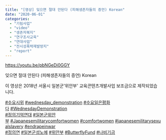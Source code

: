 ```yaml
---
title: "[영상] 잊으면 절대 안된다 (피해생존자들의 증언) Korean"
date: "2020-06-01"
categories: 
  - "기림사업"
  - "video"
  - "생존자복지"
  - "연구조사교육"
  - "연대사업"
  - "전시성폭력재발방지"
  - "report"
---
```


https://youtu.be/pbNGeDi0GGY

잊으면 절대 안된다 (피해생존자들의 증언) Korean

이 영상은 2018년 서울시 일본군'위안부' 교육콘텐츠개발사업 보조금으로 제작되었습니다.

[#수요시위](https://www.facebook.com/hashtag/%EC%88%98%EC%9A%94%EC%8B%9C%EC%9C%84?source=feed_text&epa=HASHTAG) [#wednesday\_demonstration](https://www.facebook.com/hashtag/wednesday_demonstration?source=feed_text&epa=HASHTAG) [#수요일은평화다](https://www.facebook.com/hashtag/%EC%88%98%EC%9A%94%EC%9D%BC%EC%9D%80%ED%8F%89%ED%99%94%EB%8B%A4?source=feed_text&epa=HASHTAG) [#WednesdayDemonstration](https://www.facebook.com/hashtag/wednesdaydemonstration?source=feed_text&epa=HASHTAG)  
[#정의기억연대](https://www.facebook.com/hashtag/%EC%A0%95%EC%9D%98%EA%B8%B0%EC%96%B5%EC%97%B0%EB%8C%80?source=feed_text&epa=HASHTAG) [#일본군위안부](https://www.facebook.com/hashtag/%EC%9D%BC%EB%B3%B8%EA%B5%B0%EC%9C%84%EC%95%88%EB%B6%80?source=feed_text&epa=HASHTAG) [#Japanesemilitarycomfortwomen](https://www.facebook.com/hashtag/japanesemilitarycomfortwomen?source=feed_text&epa=HASHTAG) [#comfortwomen](https://www.facebook.com/hashtag/comfortwomen?source=feed_text&epa=HASHTAG) [#japanesemilitarysexualslavery](https://www.facebook.com/hashtag/japanesemilitarysexualslavery?source=feed_text&epa=HASHTAG) [#endrapeinwar](https://www.facebook.com/hashtag/endrapeinwar?source=feed_text&epa=HASHTAG)  
[#정의연](https://www.facebook.com/hashtag/%EC%A0%95%EC%9D%98%EC%97%B0?source=feed_text&epa=HASHTAG) [#일본군성노예](https://www.facebook.com/hashtag/%EC%9D%BC%EB%B3%B8%EA%B5%B0%EC%84%B1%EB%85%B8%EC%98%88?source=feed_text&epa=HASHTAG) [#위안부](https://www.facebook.com/hashtag/%EC%9C%84%EC%95%88%EB%B6%80?source=feed_text&epa=HASHTAG) [#ButterflyFund](https://www.facebook.com/hashtag/butterflyfund?source=feed_text&epa=HASHTAG) [#나비기금](https://www.facebook.com/hashtag/%EB%82%98%EB%B9%84%EA%B8%B0%EA%B8%88?source=feed_text&epa=HASHTAG)
